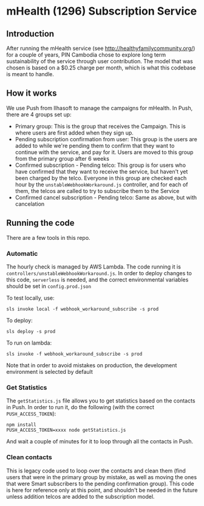 # mHealth (1296) Subscription Service
## Introduction
 After running the mHealth service (see http://healthyfamilycommunity.org/) for a couple of years, PIN Cambodia chose to explore long term sustainability of the service through user contribution. The model that was chosen is based on a $0.25 charge per month, which is what this codebase is meant to handle.

 ## How it works
 We use Push from Ilhasoft to manage the campaigns for mHealth. In Push, there are 4 groups set up:

- Primary group: This is the group that receives the Campaign. This is where users are first added when they sign up.
- Pending subscription confirmation from user: This group is the users are added to while we're pending them to confirm that they want to continue with the service, and pay for it. Users are moved to this group from the primary group after 6 weeks
- Confirmed subscription - Pending telco: This group is for users who have confirmed that they want to receive the service, but haven't yet been charged by the telco. Everyone in this group are checked each hour by the `unstableWebhookWorkaround.js` controller, and for each of them, the telcos are called to try to subscribe them to the Service
- Confirmed cancel subscription - Pending telco: Same as above, but with cancelation

## Running the code

There are a few tools in this repo.

### Automatic

The hourly check is managed by AWS Lambda. The code running it is `controllers/unstableWebhookWorkaround.js`. In order to deploy changes to this code, `serverless` is needed, and the correct environmental variables should be set in `config.prod.json`

To test locally, use:

    sls invoke local -f webhook_workaround_subscribe -s prod

To deploy:

    sls deploy -s prod

To run on lambda:

    sls invoke -f webhook_workaround_subscribe -s prod

Note that in order to avoid mistakes on production, the development environment is selected by default

### Get Statistics
The `getStatistics.js` file allows you to get statistics based on the contacts in Push. In order to run it, do the following (with the correct `PUSH_ACCESS_TOKEN`):

    npm install
    PUSH_ACCESS_TOKEN=xxxx node getStatistics.js

And wait a couple of minutes for it to loop through all the contacts in Push.

### Clean contacts

This is legacy code used to loop over the contacts and clean them (find users that were in the primary group by mistake, as well as moving the ones that were Smart subscribers to the pending confirmation group). This code is here for reference only at this point, and shouldn't be needed in the future unless addition telcos are added to the subscription model.
